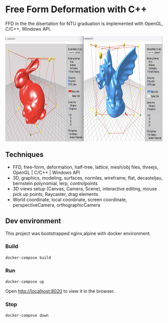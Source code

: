 # Free Form Deformation with C++

FFD in the the disertation for NTU graduation is implemented with OpenGL, C/C++, Windows API.

 <img align='middle' src="docs/1.demo.jpg" height="330" width="98%" >    

## Techniques

* FFD, free-form, deformation, half-tree, lattice, mesh/obj files, threejs, OpenGL | C/C++ | Windows API
* 3D, graphics, modeling, surfaces, normlas, wireframe, flat, decasteljau, bernstein polynomial, lerp, controlpoints
* 3D views setup (Canvas, Camera, Scene), interactive editing, mouse pick up points, Raycaster, drag elements
* World coordinate, local coordinate, screen coordinate, perspectiveCamera, orthographicCamera

## Dev environment

This project was bootstrapped nginx,alpine with docker environment.

### Build

    docker-compose build

### Run

    docker-compose up

Open [http://localhost:8020](http://localhost:8020) to view it in the browser.

### Stop

    docker-compose down
